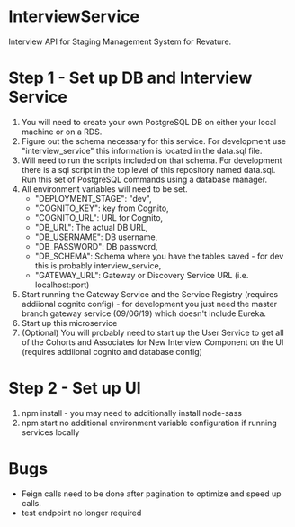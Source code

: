 # InterviewService
Interview API for Staging Management System for Revature.


# Step 1 - Set up DB and Interview Service
1. You will need to create your own PostgreSQL DB on either your local machine or on a RDS. 
2. Figure out the schema necessary for this service. For development use "interview_service" this information is located in the data.sql file.
3. Will need to run the scripts included on that schema. For development there is a sql script in the top level of this repository named data.sql. Run this set of PostgreSQL commands using a database manager.
4. All environment variables will need to be set. 
    * "DEPLOYMENT_STAGE": "dev",
    * "COGNITO_KEY": key from Cognito,
    * "COGNITO_URL": URL for Cognito,
    * "DB_URL": The actual DB URL, 
    * "DB_USERNAME": DB username,
    * "DB_PASSWORD": DB password,
    * "DB_SCHEMA": Schema where you have the tables saved - for dev this is probably interview_service, 
    * "GATEWAY_URL": Gateway or Discovery Service URL (i.e. localhost:port)
5. Start running the Gateway Service and the Service Registry (requires addiional cognito config) - for development you just need the master branch gateway service (09/06/19) which doesn't include Eureka.
6. Start up this microservice
7. (Optional) You will probably need to start up the User Service to get all of the Cohorts and Associates for New Interview Component on the UI (requires addiional cognito and database config)

# Step 2 - Set up UI
1. npm install - you may need to additionally install node-sass
2. npm start
  no additional environment variable configuration if running services locally

# Bugs
* Feign calls need to be done after pagination to optimize and speed up calls. 
* test endpoint no longer required
